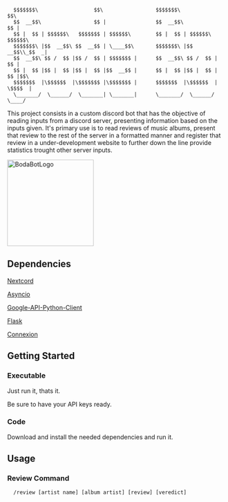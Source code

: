       $$$$$$$\                  $$\                 $$$$$$$\             $$\     
      $$  __$$\                 $$ |                $$  __$$\            $$ |    
      $$ |  $$ | $$$$$$\   $$$$$$$ | $$$$$$\        $$ |  $$ | $$$$$$\ $$$$$$\   
      $$$$$$$\ |$$  __$$\ $$  __$$ | \____$$\       $$$$$$$\ |$$  __$$\\_$$  _|  
      $$  __$$\ $$ /  $$ |$$ /  $$ | $$$$$$$ |      $$  __$$\ $$ /  $$ | $$ |    
      $$ |  $$ |$$ |  $$ |$$ |  $$ |$$  __$$ |      $$ |  $$ |$$ |  $$ | $$ |$$\ 
      $$$$$$$  |\$$$$$$  |\$$$$$$$ |\$$$$$$$ |      $$$$$$$  |\$$$$$$  | \$$$$  |
      \_______/  \______/  \_______| \_______|      \_______/  \______/   \____/

This project consists in a custom discord bot that has the objective of reading inputs from a discord server, presenting information based on the inputs given.
It's primary use is to read reviews of music albums, present that review to the rest of the server in a formatted manner and register that review in a under-development website to further down the line provide statistics trought other server inputs.

<img src="https://i.ibb.co/g6jQc7n/boda-bot-icon2.png" alt="BodaBotLogo" width="200" height="200">

## Dependencies
[Nextcord](https://docs.nextcord.dev/en/stable/)

[Asyncio](https://docs.python.org/3/library/asyncio.html)

[Google-API-Python-Client](https://github.com/googleapis/google-api-python-client)

[Flask](https://flask.palletsprojects.com/en/2.3.x/changes/)

[Connexion](https://connexion.readthedocs.io/en/latest/quickstart.html)


## Getting Started
### Executable
Just run it, thats it.

Be sure to have your API keys ready.

### Code
Download and install the needed dependencies and run it.


## Usage
### Review Command
      /review [artist name] [album artist] [review] [veredict]



